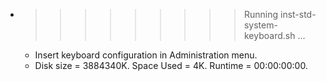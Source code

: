 * >>>>>>>>> Running inst-std-system-keyboard.sh ...
  * Insert keyboard configuration in Administration menu.
  * Disk size = 3884340K. Space Used = 4K. Runtime = 00:00:00:00.
